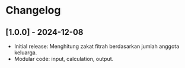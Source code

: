 # Changelog

## [1.0.0] - 2024-12-08
- Initial release: Menghitung zakat fitrah berdasarkan jumlah anggota keluarga.
- Modular code: input, calculation, output.
